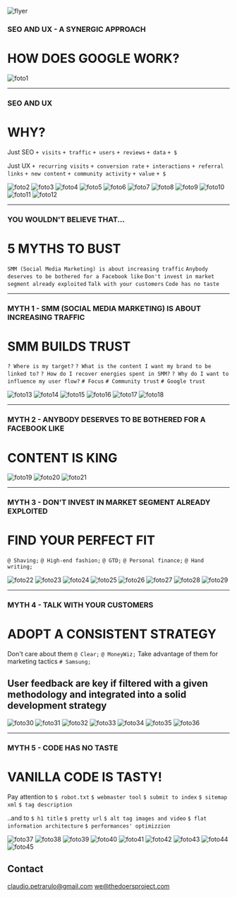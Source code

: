 ![flyer](images/photo2.png)



### SEO AND UX - A SYNERGIC APPROACH
# HOW DOES GOOGLE WORK?

![foto1](images/linkjuice.png)

***

### SEO AND UX
# WHY?

Just SEO
`+ visits`
`+ traffic`
`+ users`
`+ reviews`
`+ data`
`+ $`

Just UX
`+ recurring visits`
`+ conversion rate`
`+ interactions`
`+ referral links`
`+ new content`
`+ community activity`
`+ value`
`+ $`

![foto2](images/site5.png)
![foto3](images/site5-1.png)
![foto4](images/site5-2.png)
![foto5](images/site5-3.png)
![foto6](images/heroku3.png)
![foto7](images/heroku1.png)
![foto8](images/heroku2.png)
![foto9](images/heroku4.png)
![foto10](images/heroku5.png)
![foto11](images/ux1.png)
![foto12](images/ux2.png)


***

### YOU WOULDN'T BELIEVE THAT...
# 5 MYTHS TO BUST

`SMM (Social Media Marketing) is about increasing traffic`
`Anybody deserves to be bothered for a Facebook like`
`Don't invest in market segment already exploited`
`Talk with your customers`
`Code has no taste`

***

### MYTH 1 - SMM (SOCIAL MEDIA MARKETING) IS ABOUT INCREASING TRAFFIC
# SMM BUILDS TRUST

`? Where is my target?`
`? What is the content I want my brand to be linked to?`
`? How do I recover energies spent in SMM?`
`? Why do I want to influence my user flow?`
`# Focus`
`# Community trust`
`# Google trust`

![foto13](images/smm.png)
![foto14](images/shave1.png)
![foto15](images/shave2.png)
![foto16](images/shave3.png)
![foto17](images/hand2.png)
![foto18](images/hand1.png)


***
### MYTH 2 - ANYBODY DESERVES TO BE BOTHERED FOR A FACEBOOK LIKE
# CONTENT IS KING

![foto19](images/like1.gif)
![foto20](images/like2.gif)
![foto21](images/googleplus.png)

***
### MYTH 3 - DON'T INVEST IN MARKET SEGMENT ALREADY EXPLOITED
# FIND YOUR PERFECT FIT
`@ Shaving;`
`@ High-end fashion;`
`@ GTD;`
`@ Personal finance;`
`@ Hand writing;`

![foto22](images/niche1.png)
![foto23](images/ux3.png)
![foto24](images/svpply5.png)
![foto25](images/svpply6.png)
![foto26](images/fancy3.png)
![foto27](images/moneywiz9.png)
![foto28](images/hand2.png)
![foto29](images/clear8.png)


***

### MYTH 4 - TALK WITH YOUR CUSTOMERS
# ADOPT A CONSISTENT STRATEGY

Don't care about them
`@ Clear;`
`@ MoneyWiz;`
Take advantage of them for marketing tactics
`# Samsung;`

## User feedback are key if filtered with a given methodology and integrated into a solid development strategy

![foto30](images/clear9.png)
![foto31](images/clear1.png)
![foto32](images/clear2.png)
![foto33](images/clear3.png)
![foto34](images/clear4.png)
![foto35](images/samsung2.jpeg)
![foto36](images/moneywiz8.png)


***
### MYTH 5 - CODE HAS NO TASTE
# VANILLA CODE IS TASTY!

Pay attention to
`$ robot.txt`
`$ webmaster tool`
`$ submit to index`
`$ sitemap xml`
`$ tag description`

..and to
`$ h1 title`
`$ pretty url`
`$ alt tag images and video`
`$ flat information architecture`
`$ performances' optimizzion`

![foto37](images/vanilla.jpeg)
![foto38](images/google1.png)
![foto39](images/google2.png)
![foto40](images/google3.png)
![foto41](images/google4.png)
![foto42](images/google5.png)
![foto43](images/google6.png)
![foto44](images/google10.png)
![foto45](images/google11.png)


## Contact

claudio.petrarulo@gmail.com
we@thedoersproject.com


